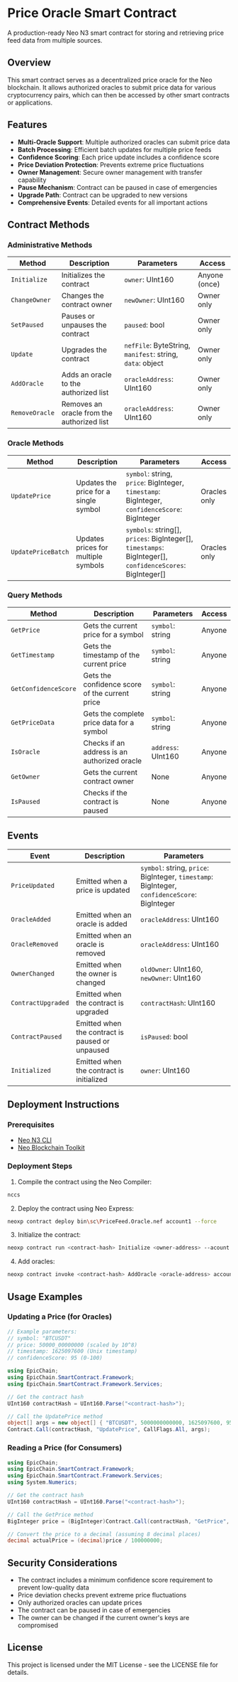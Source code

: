 # Price Oracle Smart Contract

A production-ready Neo N3 smart contract for storing and retrieving price feed data from multiple sources.

## Overview

This smart contract serves as a decentralized price oracle for the Neo blockchain. It allows authorized oracles to submit price data for various cryptocurrency pairs, which can then be accessed by other smart contracts or applications.

## Features

- **Multi-Oracle Support**: Multiple authorized oracles can submit price data
- **Batch Processing**: Efficient batch updates for multiple price feeds
- **Confidence Scoring**: Each price update includes a confidence score
- **Price Deviation Protection**: Prevents extreme price fluctuations
- **Owner Management**: Secure owner management with transfer capability
- **Pause Mechanism**: Contract can be paused in case of emergencies
- **Upgrade Path**: Contract can be upgraded to new versions
- **Comprehensive Events**: Detailed events for all important actions

## Contract Methods

### Administrative Methods

| Method | Description | Parameters | Access |
|--------|-------------|------------|--------|
| `Initialize` | Initializes the contract | `owner`: UInt160 | Anyone (once) |
| `ChangeOwner` | Changes the contract owner | `newOwner`: UInt160 | Owner only |
| `SetPaused` | Pauses or unpauses the contract | `paused`: bool | Owner only |
| `Update` | Upgrades the contract | `nefFile`: ByteString, `manifest`: string, `data`: object | Owner only |
| `AddOracle` | Adds an oracle to the authorized list | `oracleAddress`: UInt160 | Owner only |
| `RemoveOracle` | Removes an oracle from the authorized list | `oracleAddress`: UInt160 | Owner only |

### Oracle Methods

| Method | Description | Parameters | Access |
|--------|-------------|------------|--------|
| `UpdatePrice` | Updates the price for a single symbol | `symbol`: string, `price`: BigInteger, `timestamp`: BigInteger, `confidenceScore`: BigInteger | Oracles only |
| `UpdatePriceBatch` | Updates prices for multiple symbols | `symbols`: string[], `prices`: BigInteger[], `timestamps`: BigInteger[], `confidenceScores`: BigInteger[] | Oracles only |

### Query Methods

| Method | Description | Parameters | Access |
|--------|-------------|------------|--------|
| `GetPrice` | Gets the current price for a symbol | `symbol`: string | Anyone |
| `GetTimestamp` | Gets the timestamp of the current price | `symbol`: string | Anyone |
| `GetConfidenceScore` | Gets the confidence score of the current price | `symbol`: string | Anyone |
| `GetPriceData` | Gets the complete price data for a symbol | `symbol`: string | Anyone |
| `IsOracle` | Checks if an address is an authorized oracle | `address`: UInt160 | Anyone |
| `GetOwner` | Gets the current contract owner | None | Anyone |
| `IsPaused` | Checks if the contract is paused | None | Anyone |

## Events

| Event | Description | Parameters |
|-------|-------------|------------|
| `PriceUpdated` | Emitted when a price is updated | `symbol`: string, `price`: BigInteger, `timestamp`: BigInteger, `confidenceScore`: BigInteger |
| `OracleAdded` | Emitted when an oracle is added | `oracleAddress`: UInt160 |
| `OracleRemoved` | Emitted when an oracle is removed | `oracleAddress`: UInt160 |
| `OwnerChanged` | Emitted when the owner is changed | `oldOwner`: UInt160, `newOwner`: UInt160 |
| `ContractUpgraded` | Emitted when the contract is upgraded | `contractHash`: UInt160 |
| `ContractPaused` | Emitted when the contract is paused or unpaused | `isPaused`: bool |
| `Initialized` | Emitted when the contract is initialized | `owner`: UInt160 |

## Deployment Instructions

### Prerequisites

- [Neo N3 CLI](https://github.com/neo-project/neo-node)
- [Neo Blockchain Toolkit](https://marketplace.visualstudio.com/items?itemName=ngd-seattle.neo-blockchain-toolkit)

### Deployment Steps

1. Compile the contract using the Neo Compiler:

```bash
nccs
```

2. Deploy the contract using Neo Express:

```bash
neoxp contract deploy bin\sc\PriceFeed.Oracle.nef account1 --force
```

3. Initialize the contract:

```bash
neoxp contract run <contract-hash> Initialize <owner-address> --acount account1
```

4. Add oracles:

```bash
neoxp contract invoke <contract-hash> AddOracle <oracle-address> account1
```

## Usage Examples

### Updating a Price (for Oracles)

```csharp
// Example parameters:
// symbol: "BTCUSDT"
// price: 50000_00000000 (scaled by 10^8)
// timestamp: 1625097600 (Unix timestamp)
// confidenceScore: 95 (0-100)

using EpicChain;
using EpicChain.SmartContract.Framework;
using EpicChain.SmartContract.Framework.Services;

// Get the contract hash
UInt160 contractHash = UInt160.Parse("<contract-hash>");

// Call the UpdatePrice method
object[] args = new object[] { "BTCUSDT", 5000000000000, 1625097600, 95 };
Contract.Call(contractHash, "UpdatePrice", CallFlags.All, args);
```

### Reading a Price (for Consumers)

```csharp
using EpicChain;
using EpicChain.SmartContract.Framework;
using EpicChain.SmartContract.Framework.Services;
using System.Numerics;

// Get the contract hash
UInt160 contractHash = UInt160.Parse("<contract-hash>");

// Call the GetPrice method
BigInteger price = (BigInteger)Contract.Call(contractHash, "GetPrice", CallFlags.ReadOnly, new object[] { "BTCUSDT" });

// Convert the price to a decimal (assuming 8 decimal places)
decimal actualPrice = (decimal)price / 100000000;
```

## Security Considerations

- The contract includes a minimum confidence score requirement to prevent low-quality data
- Price deviation checks prevent extreme price fluctuations
- Only authorized oracles can update prices
- The contract can be paused in case of emergencies
- The owner can be changed if the current owner's keys are compromised

## License

This project is licensed under the MIT License - see the LICENSE file for details.
